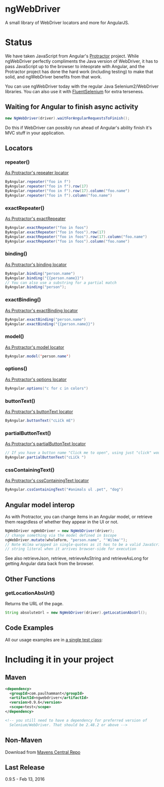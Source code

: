 # ngWebDriver

A small library of WebDriver locators and more for AngularJS.

# Status

We have taken JavaScript from Angular's [Protractor](https://github.com/angular/protractor) project. While ngWebDriver perfectly 
compliments the Java version of WebDriver, it has to pass JavaScript up to the browser to inteoprate with Angular, and the 
Protractor project has done the hard work (including testing) to make that solid, and ngWebDriver benefits from that work.

You can use ngWebDriver today with the regular Java Selenium2/WebDriver libraries. You can also use it with 
[FluentSelenium](https://github.com/SeleniumHQ/fluent-selenium) for extra terseness.

## Waiting for Angular to finish async activity

```java
new NgWebDriver(driver).waitForAngularRequestsToFinish();
```

Do this if WebDriver can possibly run ahead of Angular's ability finish it's MVC stuff in your application. 

## Locators

### repeater()

[As Protractor's repeater locator](https://angular.github.io/protractor/#/api?view=ProtractorBy.prototype.repeater) 

```java
ByAngular.repeater("foo in f")
ByAngular.repeater("foo in f").row(17)
ByAngular.repeater("foo in f").row(17).column("foo.name")
ByAngular.repeater("foo in f").column("foo.name")
```

### exactRepeater()

[As Protractor's exactRepeater](https://angular.github.io/protractor/#/api?view=ProtractorBy.prototype.exactRepeater)

```java
ByAngular.exactRepeater("foo in foos")
ByAngular.exactRepeater("foo in foos").row(17)
ByAngular.exactRepeater("foo in foos").row(17).column("foo.name")
ByAngular.exactRepeater("foo in foos").column("foo.name")
```


### binding()

[As Protractor's binding locator](https://angular.github.io/protractor/#/api?view=ProtractorBy.prototype.binding)

```java
ByAngular.binding("person.name")
ByAngular.binding("{{person.name}}")
// You can also use a substring for a partial match
ByAngular.binding("person");

```

### exactBinding()

[As Protractor's exactBinding locator](https://angular.github.io/protractor/#/api?view=ProtractorBy.prototype.exactBinding)

```java
ByAngular.exactBinding("person.name")
ByAngular.exactBinding("{{person.name}}")
```

### model()

[As Protractor's model locator](https://angular.github.io/protractor/#/api?view=ProtractorBy.prototype.model)

```java
ByAngular.model('person.name')
```

### options()

[As Protractor's options locator](https://angular.github.io/protractor/#/api?view=ProtractorBy.prototype.options)

```java
ByAngular.options("c for c in colors")
```
### buttonText()

[As Protractor's buttonText locator](https://angular.github.io/protractor/#/api?view=ProtractorBy.prototype.buttonText)

```java
ByAngular.buttonText("cLiCk mE")
```

### partialButtonText()

[As Protractor's partialButtonText locator](https://angular.github.io/protractor/#/api?view=ProtractorBy.prototype.partialButtonText)

```java
// If you have a button name "Click me to open", using just "click" would do if you partialButtonText
ByAngular.partialButtonText("cLiCk ")
```


### cssContainingText()

[As Protractor's cssContainingText locator](https://angular.github.io/protractor/#/api?view=ProtractorBy.prototype.cssContainingText)

```java
ByAngular.cssContainingText("#animals ul .pet", "dog")
```

## Angular model interop

As with Protractor, you can change items in an Angular model, or retrieve them reagrdless of whether they appear in the UI or not.

```java
NgWebDriver ngWebDriver = new NgWebDriver(driver);
// change something via the model defined in $scope 
ngWebDriver.mutate(wholeForm, "person.name", "'Wilma'");
// Note Wilma wrapped in single-quotes as it has to be a valid JavaScript 
// string literal when it arrives browser-side for execution 
```

See also retrieveJson, retrieve, retrieveAsString and retrieveAsLong for getting Angular data back from the browser.

## Other Functions

### getLocationAbsUrl()

Returns the URL of the page.

```java
String absoluteUrl = new NgWebDriver(driver).getLocationAbsUrl();
```

## Code Examples

All our usage examples are in [a single test class](https://github.com/paul-hammant/ngWebDriver/blob/master/src/test/java/com/paulhammant/ngwebdriver/AngularAndWebDriverTest.java): 


# Including it in your project

## Maven

```xml
<dependency>
  <groupId>com.paulhammant</groupId>
  <artifactId>ngwebdriver</artifactId>
  <version>0.9.6</version>
  <scope>test</scope>
</dependency>

<!-- you still need to have a dependency for preferred version of 
  Selenium/WebDriver. That should be 2.48.2 or above -->
```

## Non-Maven

Download from [Mavens Central Repo](http://search.maven.org/#search%7Cga%7C1%7Ca%3A%22ngwebdriver%22)

## Last Release

0.9.5 - Feb 13, 2016